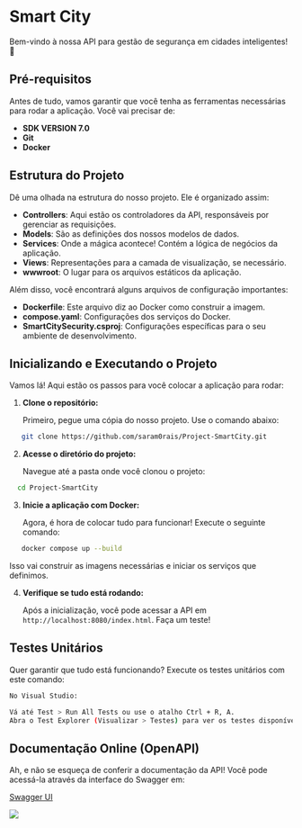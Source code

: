 # Smart City

Bem-vindo à nossa API para gestão de segurança em cidades inteligentes! 🚀

## Pré-requisitos

Antes de tudo, vamos garantir que você tenha as ferramentas necessárias para rodar a aplicação. Você vai precisar de:

- **SDK VERSION 7.0**
- **Git**
- **Docker**

## Estrutura do Projeto

Dê uma olhada na estrutura do nosso projeto. Ele é organizado assim:

- **Controllers**: Aqui estão os controladores da API, responsáveis por gerenciar as requisições.
- **Models**: São as definições dos nossos modelos de dados.
- **Services**: Onde a mágica acontece! Contém a lógica de negócios da aplicação.
- **Views**: Representações para a camada de visualização, se necessário.
- **wwwroot**: O lugar para os arquivos estáticos da aplicação.

Além disso, você encontrará alguns arquivos de configuração importantes:

- **Dockerfile**: Este arquivo diz ao Docker como construir a imagem.
- **compose.yaml**: Configurações dos serviços do Docker.
- **SmartCitySecurity.csproj**: Configurações específicas para o seu ambiente de desenvolvimento.

## Inicializando e Executando o Projeto

Vamos lá! Aqui estão os passos para você colocar a aplicação para rodar:

1. **Clone o repositório:**

   Primeiro, pegue uma cópia do nosso projeto. Use o comando abaixo:

```sh
   git clone https://github.com/saram0rais/Project-SmartCity.git
```

2. **Acesse o diretório do projeto:**

   Navegue até a pasta onde você clonou o projeto:

 ```sh
   cd Project-SmartCity
```

3. **Inicie a aplicação com Docker:**

   Agora, é hora de colocar tudo para funcionar! Execute o seguinte comando:

```sh
   docker compose up --build
```

   Isso vai construir as imagens necessárias e iniciar os serviços que definimos.

4. **Verifique se tudo está rodando:**

   Após a inicialização, você pode acessar a API em `http://localhost:8080/index.html`. Faça um teste!
## Testes Unitários

Quer garantir que tudo está funcionando? Execute os testes unitários com este comando:

```sh
No Visual Studio:

Vá até Test > Run All Tests ou use o atalho Ctrl + R, A.
Abra o Test Explorer (Visualizar > Testes) para ver os testes disponíveis e seus resultados
```

## Documentação Online (OpenAPI)

Ah, e não se esqueça de conferir a documentação da API! Você pode acessá-la através da interface do Swagger em:

[Swagger UI](http://localhost:8080/index.html)

![](/assets/images/swagger.png)
